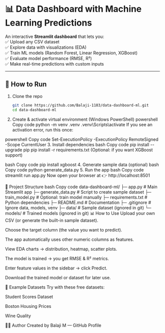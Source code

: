 # 📊 Data Dashboard with Machine Learning Predictions  

An interactive **Streamlit dashboard** that lets you:  
✅ Upload any CSV dataset  
✅ Explore data with visualizations (EDA)  
✅ Train ML models (Random Forest, Linear Regression, XGBoost)  
✅ Evaluate model performance (RMSE, R²)  
✅ Make real-time predictions with custom inputs  

---

## 🚀 How to Run  

1. Clone the repo  
   ```bash
   git clone https://github.com/Balaji-1103/data-dashboard-ml.git
   cd data-dashboard-ml

2. Create & activate virtual environment (Windows PowerShell)
powershell
Copy code
python -m venv .venv
.venv\Scripts\activate
If you see an activation error, run this once:

powershell
Copy code
Set-ExecutionPolicy -ExecutionPolicy RemoteSigned -Scope CurrentUser
3. Install dependencies
bash
Copy code
pip install --upgrade pip
pip install -r requirements.txt
(Optional: if you want XGBoost support)

bash
Copy code
pip install xgboost
4. Generate sample data (optional)
bash
Copy code
python generate_data.py
5. Run the app
bash
Copy code
streamlit run app.py
Now open your browser at 👉 http://localhost:8501

📂 Project Structure
bash
Copy code
data-dashboard-ml/
├─ app.py                 # Main Streamlit app
├─ generate_data.py       # Script to create sample dataset
├─ train_model.py         # Optional: train model manually
├─ requirements.txt       # Python dependencies
├─ README.md              # Documentation
├─ .gitignore             # Ignore data, models, venv
├─ data/                  # Sample dataset (ignored in git)
└─ models/                # Trained models (ignored in git)
📊 How to Use
Upload your own CSV (or generate the built-in sample dataset).

Choose the target column (the value you want to predict).

The app automatically uses other numeric columns as features.

View EDA charts → distribution, heatmap, scatter plots.

The model is trained → you get RMSE & R² metrics.

Enter feature values in the sidebar → click Predict.

Download the trained model or dataset for later use.

📁 Example Datasets
Try with these free datasets:

Student Scores Dataset

Boston Housing Prices

Wine Quality

👨‍💻 Author
Created by Balaji M — GitHub Profile
